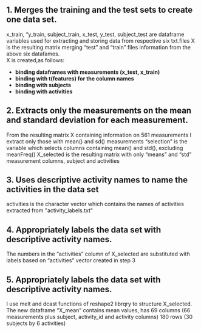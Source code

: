 ## 1. Merges the training and the test sets to create one data set.
x_train, “y_train, subject_train, x_test, y_test, subject_test are dataframe variables used for extracting and storing data from respective six txt.files 
X is the resulting matrix merging “test” and “train” files information from the above six datafames.  
X is created,as follows:
* **binding dataframes with measurements (x_test, x_train)**
* **binding with t(features) for the column names**
* **binding with subjects**
* **binding with activities**
## 2. Extracts only the measurements on the mean and standard deviation for each measurement.
From the resulting matrix X containing information on 561 measurements I extract only those with mean() and sd() measurements
“selection” is the variable which selects columns containing mean() and std(), excluding meanFreq()
X_selected is the resulting matrix with only “means” and “std” measurement columns, subject and activities
## 3. Uses descriptive activity names to name the activities in the data set
activities is the character vector which contains the names of activities extracted from "activity_labels.txt"
## 4. Appropriately labels the data set with descriptive activity names.
The numbers in the “activities” column of X_selected are substituted with labels based on “activities” vector created in step 3
## 5. Appropriately labels the data set with descriptive activity names.
I use melt and dcast functions of reshape2 librqry to structure X_selected. The new dataframe “X_mean” contains mean values, has  69 columns (66 measurements plus subject, activity_id and activity columns) 180 rows (30 subjects by 6 activities)

